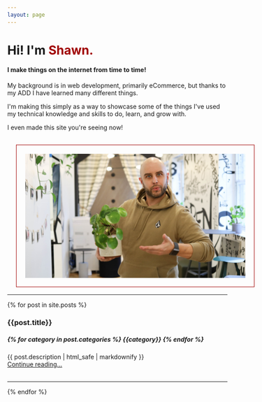 ```yaml
---
layout: page
---
```

<div>
    <h1>Hi! I'm <span style="color:#a00000;">Shawn.</span></h1>
    <h4>I make things on the internet from time to time!</h4> 
    <p>My background is in web development, primarily eCommerce, but thanks to my ADD I have learned many different things.</p>
    <p>I'm making this simply as a way to showcase some of the things I've used my technical knowledge and skills to do, learn, and grow with.</p>
    <p>I even made this site you're seeing now!</p>
    <br/>
    <img src="/assets/img/headshot.png" alt="me" width="600" style="margin-left: 20px; padding: 20px; border: 1px solid #a00000; border-radius: 0;"/>
</div>
<hr/>
<div class="post">
    {% for post in site.posts %}
        <div class="container">
            <h3>{{post.title}}</h3>
            <h5>
                {% for category in post.categories %}
                    {{category}}
                {% endfor %}
            </h5>
            {{ post.description | html_safe | markdownify }}
            <br/>
            <a href="{{post.url}}">Continue reading...</a>
        </div>
        <br/>
        <hr style="color:#800;"/>
    {% endfor %}
</div>
<style>
    .post-title { display: none; }
    .footer-col-1 { display: none; }
</style>

